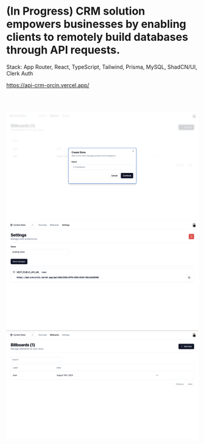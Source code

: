 # (In Progress) CRM solution empowers businesses by enabling clients to remotely build databases through API requests.

Stack: App Router, React, TypeScript, Tailwind, Prisma, MySQL, ShadCN/UI, Clerk Auth

https://api-crm-orcin.vercel.app/

</br>
</br>

![Screenshot 1](/public/3.png)
![Screenshot 1](/public/1.png)
![Screenshot 1](/public/2.png)
